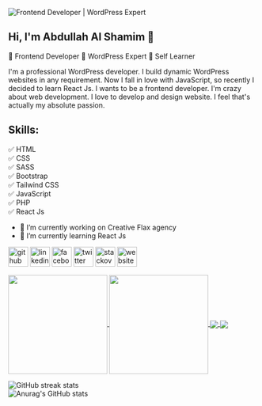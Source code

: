 ![Frontend Developer | WordPress Expert](https://pbs.twimg.com/profile_banners/3136318364/1664086034/1500x500)

## Hi, I'm Abdullah Al Shamim 👋
🏅 Frontend Developer
🏅 WordPress Expert
🏅 Self Learner

I'm a professional WordPress developer. I build dynamic WordPress websites in any requirement. Now I fall in love with JavaScript, so recently I decided to learn React Js. I wants to be a frontend developer. I'm crazy about web development. I love to develop and design website. I feel that's actually my absolute passion.

## Skills: <br>
✅ HTML <br>
✅ CSS <br>
✅ SASS <br>
✅ Bootstrap <br>
✅ Tailwind CSS <br>
✅ JavaScript <br>
✅ PHP <br>
✅ React Js

- 🔭 I’m currently working on Creative Flax agency 
- 🌱 I’m currently learning React Js 


[<img src='https://cdn.jsdelivr.net/npm/simple-icons@3.0.1/icons/github.svg' alt='github' height='40'>](https://github.com/abshamim)  [<img src='https://cdn.jsdelivr.net/npm/simple-icons@3.0.1/icons/linkedin.svg' alt='linkedin' height='40'>](https://www.linkedin.com/in/abdullahalshamim/)  [<img src='https://cdn.jsdelivr.net/npm/simple-icons@3.0.1/icons/facebook.svg' alt='facebook' height='40'>](https://www.facebook.com/AbdullahAlShamim30)  [<img src='https://cdn.jsdelivr.net/npm/simple-icons@3.0.1/icons/twitter.svg' alt='twitter' height='40'>](https://twitter.com/abdullahashamim)  [<img src='https://cdn.jsdelivr.net/npm/simple-icons@3.0.1/icons/stackoverflow.svg' alt='stackoverflow' height='40'>](https://stackoverflow.com/users/17871738)  [<img src='https://cdn.jsdelivr.net/npm/simple-icons@3.0.1/icons/icloud.svg' alt='website' height='40'>](https://abdullahalshamim.netlify.app)  


<a href="https://github.com/abshamim/github-readme-stats">
  <img height=200 align="center" src="https://github-readme-stats.vercel.app/api?username=abshamim&show_icons=true&theme=radical)" />
</a>
<a href="https://github.com/abshamim/convoychat">
  <img height=200 align="center" src="https://github-readme-stats.vercel.app/api/top-langs?username=abshamim&layout=compact&langs_count=8&card_width=320" />
</a>

<a href="https://github.com/abshamim/github-readme-stats">
  <img align="center" src="https://github-readme-stats.vercel.app/api/pin/?username=abshamim&repo=github-readme-stats" />
</a>
<a href="https://github.com/abshamim/convoychat">
  <img align="center" src="https://github-readme-stats.vercel.app/api/pin/?username=abshamim&repo=convoychat" />
</a> 

![GitHub streak stats](https://streak-stats.demolab.com/?user=abshamim)   
![Anurag's GitHub stats](https://github-readme-stats.vercel.app/api?username=abshamim&show_icons=true)

